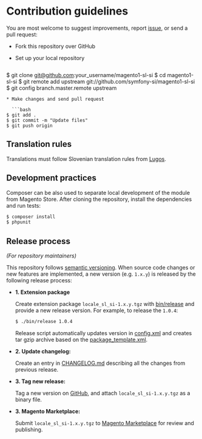 # Contribution guidelines

You are most welcome to suggest improvements, report
[issue](https://github.com/symfony-si/magento1-sl-si/issues), or send a pull
request:

* Fork this repository over GitHub
* Set up your local repository

  ```bash
$ git clone git@github.com:your_username/magento1-sl-si
$ cd magento1-sl-si
$ git remote add upstream git://github.com/symfony-si/magento1-sl-si
$ git config branch.master.remote upstream
```
* Make changes and send pull request

  ```bash
$ git add .
$ git commit -m "Update files"
$ git push origin
```

## Translation rules

Translations must follow Slovenian translation rules from
[Lugos](https://wiki.lugos.si/slovenjenje:pravila).

## Development practices

Composer can be also used to separate local development of the module from Magento
Store. After cloning the repository, install the dependencies and run tests:

```bash
$ composer install
$ phpunit
```

## Release process

*(For repository maintainers)*

This repository follows [semantic versioning](http://semver.org). When source
code changes or new features are implemented, a new version (e.g. `1.x.y`) is
released by the following release process:

* **1. Extension package**

  Create extension package `locale_sl_si-1.x.y.tgz` with [bin/release](bin/release)
  and provide a new release version. For example, to release the `1.0.4`:

  ```bash
  $ ./bin/release 1.0.4
  ```
  Release script automatically updates version in [config.xml](app/code/community/Slovenian/LocalePackSl/etc/config.xml)
  and creates tar gzip archive based on the [package_template.xml](package_template.xml).

* **2. Update changelog:**

  Create an entry in [CHANGELOG.md](CHANGELOG.md) describing all the changes
  from previous release.

* **3. Tag new release:**

  Tag a new version on [GitHub](https://github.com/symfony-si/magento1-sl-si/releases),
  and attach `locale_sl_si-1.x.y.tgz` as a binary file.

* **3. Magento Marketplace:**

  Submit `locale_sl_si-1.x.y.tgz` to
  [Magento Marketplace](https://marketplace.magento.com/peterkokot-locale-sl-si.html)
  for review and publishing.
